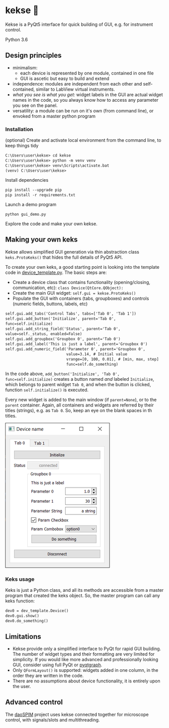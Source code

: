 # kekse :cookie:
Kekse is a PyQt5 interface for quick building of GUI, e.g. for instrument control.  

Python 3.6

## Design principles
* minimalism: 
    - each device is represented by one module, contained in one file
    - GUI is ascetic but easy to build and extend
* independence: modules are independent from each other and self-contained, 
similar to LabView virtual instruments. 
* *what you see is what you get:* widget labels in the GUI are actual widget names in the code, so you always know how to access any parameter you see on the panel.
* versatility: a module can be run on it's own (from command line), or envoked from a master python program

### Installation

(optional) Create and activate local environment from the command line, to keep things tidy
```
C:\Users\user\kekse> cd kekse
C:\Users\user\kekse> python -m venv venv
C:\Users\user\kekse> venv\Scripts\activate.bat
(venv) C:\Users\user\kekse>
```
Install dependencies 
```
pip install --upgrade pip
pip install -r requirements.txt
```
Launch a demo program
```
python gui_demo.py
```
Explore the code and make your own kekse.


## Making your own keks
Kekse allows simplified GUI generation via thin abstraction class `keks.ProtoKeks()` that hides the full details of PyQt5 API. 

To create your own keks, a good starting point is looking into the template code in [device_template.py](device_template.py). The basic steps are:
- Create a device class that contains functionality (opening/closing, communication, etc): `class Device(QtCore.QObject):`
- Create the main GUI widget: `self.gui = kekse.ProtoKeks()`
- Populate the GUI with containers (tabs, groupboxes) and controls (numeric fields, buttons, labels, etc)
```
self.gui.add_tabs('Control Tabs', tabs=['Tab 0', 'Tab 1'])
self.gui.add_button('Initialize', parent='Tab 0', func=self.initialize) 
self.gui.add_string_field('Status', parent='Tab 0', value=self._status, enabled=False)
self.gui.add_groupbox('Groupbox 0', parent='Tab 0')
self.gui.add_label('This is just a label', parent='Groupbox 0')
self.gui.add_numeric_field('Parameter 0', parent='Groupbox 0',
                           value=3.14, # Initial value
                           vrange=[0, 100, 0.01], # [min, max, step]
                           func=self.do_something)
```
In the code above, `add_button('Initialize', 'Tab 0', func=self.initialize)` creates a button named *and* labeled `Initialize`, which belongs to parent widget `Tab 0`, and when the button is clicked, function `self.initialize()` is executed.

Every new widget is added to the main window (if `parent=None`), or to the `parent` container. Again, all containers and widgets are referred by their titles (strings), e.g. as `Tab 0`. So, keep an eye on the blank spaces in th titles.

![Device template GUI](./images/dev_template.png)

### Keks usage
Keks is just a Python class, and all its methods are accessible from a master program that created the keks object. So, the master program can call any keks function:
```
dev0 = dev_template.Device()
dev0.gui.show()
dev0.do_something()
```

## Limitations
- Kekse provide only a simplified interface to PyQt for rapid GUI building. The number of widget types and their formatting are very limited for simplicity. If you would like more advanced and professionally looking GUI, consider using full PyQt or [pyqtgraph](http://www.pyqtgraph.org/).
- Only `QFormLayout()` is supported: widgets added in one column, in the order they are written in the code.
- There are no assumptions about device functionality, it is entirely upon the user.

## Advanced control
The [daoSPIM](https://github.com/nvladimus/daoSPIM/tree/master/microscope_control) project uses kekse connected together for microscope control, with signals/slots and multithreading.
